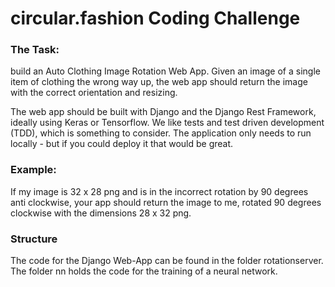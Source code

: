 # circular.fashion Coding Challenge
### The Task: 
build an Auto Clothing Image Rotation Web App. 
Given an image of a single item of clothing the wrong way up, the web app should return the image with the correct orientation and resizing.

The web app should be built with Django and the Django Rest Framework, ideally using Keras or Tensorflow. 
We like tests and test driven development (TDD), which is something to consider. 
The application only needs to run locally - but if you could deploy it that would be great.


### Example:
If my image is 32 x 28 png and is in the incorrect rotation by 90 degrees anti clockwise, your app should return the image to me, rotated 90 degrees clockwise with the dimensions 28 x 32 png.

### Structure
The code for the Django Web-App can be found in the folder rotationserver. 
The folder nn holds the code for the training of a neural network.

